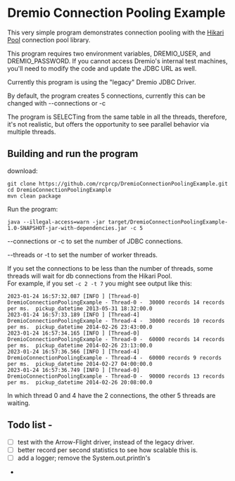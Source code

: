 # Dremio Connection Pooling Example


This very simple program demonstrates connection pooling with the [Hikari Pool](https://github.com/brettwooldridge/HikariCP) connection pool library.

This program requires two environment variables, DREMIO_USER, and DREMIO_PASSWORD.  If you cannot access Dremio's internal test machines, you'll need to modify the code and update the JDBC URL as well.

Currently this program is using the "legacy" Dremio JDBC Driver.  

By default, the program creates 5 connections, currently this can be changed with --connections or -c

The program is SELECTing from the same table in all the threads, therefore, it's not realistic, but offers the opportunity to see parallel behavior via multiple threads.  

## Building and run the program
download: 
``` shell
git clone https://github.com/rcprcp/DremioConnectionPoolingExample.git
cd DremioConnectionPoolingExample
mvn clean package 
```
Run the program:
```shell
java --illegal-access=warn -jar target/DremioConnectionPoolingExample-1.0-SNAPSHOT-jar-with-dependencies.jar -c 5 
```
--connections or -c to set the number of JDBC connections.

--threads or -t to set the number of worker threads.

If you set the connections to be less than the number of threads, some threads will wait for db connections from the Hikari Pool.  
For example, if you set `-c 2 -t 7` you might see output like this: 
```shell
2023-01-24 16:57:32.087 [INFO ] [Thread-0] DremioConnectionPoolingExample - Thread-0 -  30000 records 14 records per ms.  pickup_datetime 2013-05-31 18:32:00.0
2023-01-24 16:57:33.189 [INFO ] [Thread-4] DremioConnectionPoolingExample - Thread-4 -  30000 records 10 records per ms.  pickup_datetime 2014-02-26 23:43:00.0
2023-01-24 16:57:34.165 [INFO ] [Thread-0] DremioConnectionPoolingExample - Thread-0 -  60000 records 14 records per ms.  pickup_datetime 2014-02-26 23:13:00.0
2023-01-24 16:57:36.566 [INFO ] [Thread-4] DremioConnectionPoolingExample - Thread-4 -  60000 records 9 records per ms.  pickup_datetime 2014-02-27 04:00:00.0
2023-01-24 16:57:36.749 [INFO ] [Thread-0] DremioConnectionPoolingExample - Thread-0 -  90000 records 13 records per ms.  pickup_datetime 2014-02-26 20:08:00.0
```
In which thread 0 and 4 have the 2 connections, the other 5 threads are waiting. 

## Todo list - 
- [ ] test with the Arrow-Flight driver, instead of the legacy driver. 
- [ ] better record per second statistics to see how scalable this is. 
- [ ] add a logger; remove the System.out.println's
- 